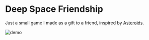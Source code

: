 # Deep Space Friendship

Just a small game I made as a gift to a friend, inspired by [Asteroids](https://en.wikipedia.org/wiki/Asteroids_(video_game)).

![demo](./assets/demo.gif)
